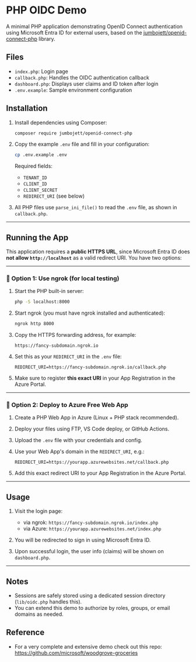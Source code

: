 # PHP OIDC Demo

A minimal PHP application demonstrating OpenID Connect authentication using Microsoft Entra ID for external users, based on the [jumbojett/openid-connect-php](https://github.com/jumbojett/OpenID-Connect-PHP) library.

## Files

- `index.php`: Login page
- `callback.php`: Handles the OIDC authentication callback
- `dashboard.php`: Displays user claims and ID token after login
- `.env.example`: Sample environment configuration

## Installation

1. Install dependencies using Composer:

   ```bash
   composer require jumbojett/openid-connect-php
   ```

2. Copy the example `.env` file and fill in your configuration:

   ```bash
   cp .env.example .env
   ```

   Required fields:

   - `TENANT_ID`
   - `CLIENT_ID`
   - `CLIENT_SECRET`
   - `REDIRECT_URI` (see below)

3. All PHP files use `parse_ini_file()` to read the `.env` file, as shown in `callback.php`.

---

## Running the App

This application requires a **public HTTPS URL**, since Microsoft Entra ID does **not allow `http://localhost`** as a valid redirect URI. You have two options:

---

### 🔹 Option 1: Use ngrok (for local testing)

1. Start the PHP built-in server:

   ```bash
   php -S localhost:8000
   ```

2. Start ngrok (you must have ngrok installed and authenticated):

   ```bash
   ngrok http 8000
   ```

3. Copy the HTTPS forwarding address, for example:

   ```
   https://fancy-subdomain.ngrok.io
   ```

4. Set this as your `REDIRECT_URI` in the `.env` file:

   ```
   REDIRECT_URI=https://fancy-subdomain.ngrok.io/callback.php
   ```

5. Make sure to register **this exact URI** in your App Registration in the Azure Portal.

---

### 🔹 Option 2: Deploy to Azure Free Web App

1. Create a PHP Web App in Azure (Linux + PHP stack recommended).
2. Deploy your files using FTP, VS Code deploy, or GitHub Actions.
3. Upload the `.env` file with your credentials and config.
4. Use your Web App's domain in the `REDIRECT_URI`, e.g.:

   ```
   REDIRECT_URI=https://yourapp.azurewebsites.net/callback.php
   ```

5. Add this exact redirect URI to your App Registration in the Azure Portal.

---

## Usage

1. Visit the login page:

   - via ngrok: `https://fancy-subdomain.ngrok.io/index.php`
   - via Azure: `https://yourapp.azurewebsites.net/index.php`

2. You will be redirected to sign in using Microsoft Entra ID.

3. Upon successful login, the user info (claims) will be shown on `dashboard.php`.

---

## Notes

- Sessions are safely stored using a dedicated session directory (`lib/oidc.php` handles this).
- You can extend this demo to authorize by roles, groups, or email domains as needed.

## Reference

- For a very complete and extensive demo check out this repo:
https://github.com/microsoft/woodgrove-groceries